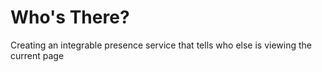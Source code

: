 # Who's There?
Creating an integrable presence service that tells who else is viewing the current page
